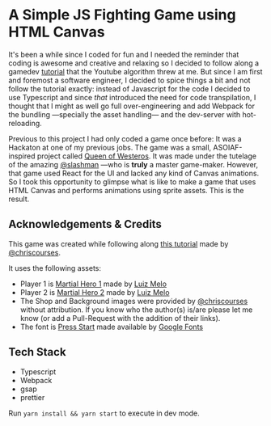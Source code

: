 # A Simple JS Fighting Game using HTML Canvas

It's been a while since I coded for fun and I needed the reminder that coding is awesome and creative and relaxing so I decided to follow along a gamedev [tutorial](https://www.youtube.com/watch?v=vyqbNFMDRGQ) that the Youtube algorithm threw at me. But since I am first and foremost a software engineer, I decided to spice things a bit and not follow the tutorial exactly: instead of Javascript for the code I decided to use Typescript and since _that_ introduced the need for code transpilation, I thought that I might as well go full over-engineering and add Webpack for the bundling —specially the asset handling— and the dev-server with hot-reloading.

Previous to this project I had only coded a game once before: It was a Hackaton at one of my previous jobs. The game was a small, ASOIAF-inspired project called [Queen of Westeros](https://github.com/slashman/queenOfWesteros). It was made under the tutelage of the amazing [@slashman](https://github.com/slashman) —who is **truly** a master game-maker. However, that game used React for the UI and lacked any kind of Canvas animations. So I took this opportunity to glimpse what is like to make a game that uses HTML Canvas and performs animations using sprite assets. This is the result.

## Acknowledgements & Credits

This game was created while following along [this tutorial](https://www.youtube.com/watch?v=vyqbNFMDRGQ) made by [@chriscourses](https://github.com/chriscourses/).

It uses the following assets:

- Player 1 is [Martial Hero 1](https://luizmelo.itch.io/martial-hero) made by [Luiz Melo](https://luizmelo.itch.io/)
- Player 2 is [Martial Hero 2](https://luizmelo.itch.io/martial-hero-2) made by [Luiz Melo](https://luizmelo.itch.io/)
- The Shop and Background images were provided by [@chriscourses](https://github.com/chriscourses/) without attribution. If you know who the author(s) is/are please let me know (or add a Pull-Request with the addition of their links).
- The font is [Press Start](https://fonts.google.com/specimen/Press+Start+2P?query=press+start) made available by [Google Fonts](fonts.google.com)

## Tech Stack

- Typescript
- Webpack
- gsap
- prettier

Run `yarn install && yarn start` to execute in dev mode.
